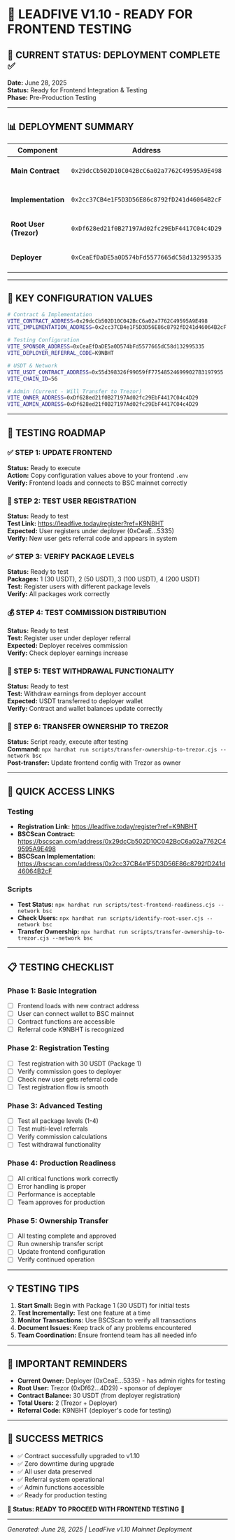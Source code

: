 # 🎯 LEADFIVE V1.10 - READY FOR FRONTEND TESTING

## 🚀 CURRENT STATUS: DEPLOYMENT COMPLETE ✅

**Date:** June 28, 2025  
**Status:** Ready for Frontend Integration & Testing  
**Phase:** Pre-Production Testing

---

## 📊 DEPLOYMENT SUMMARY

| Component | Address | Status |
|-----------|---------|---------|
| **Main Contract** | `0x29dcCb502D10C042BcC6a02a7762C49595A9E498` | ✅ Upgraded to v1.10 |
| **Implementation** | `0x2cc37CB4e1F5D3D56E86c8792fD241d46064B2cF` | ✅ Deployed & Verified |
| **Root User (Trezor)** | `0xDf628ed21f0B27197Ad02fc29EbF4417C04c4D29` | ✅ Registered (User #1) |
| **Deployer** | `0xCeaEfDaDE5a0D574bFd5577665dC58d132995335` | ✅ Registered (User #2) |

---

## 🔑 KEY CONFIGURATION VALUES

```bash
# Contract & Implementation
VITE_CONTRACT_ADDRESS=0x29dcCb502D10C042BcC6a02a7762C49595A9E498
VITE_IMPLEMENTATION_ADDRESS=0x2cc37CB4e1F5D3D56E86c8792fD241d46064B2cF

# Testing Configuration
VITE_SPONSOR_ADDRESS=0xCeaEfDaDE5a0D574bFd5577665dC58d132995335
VITE_DEPLOYER_REFERRAL_CODE=K9NBHT

# USDT & Network
VITE_USDT_CONTRACT_ADDRESS=0x55d398326f99059fF775485246999027B3197955
VITE_CHAIN_ID=56

# Admin (Current - Will Transfer to Trezor)
VITE_OWNER_ADDRESS=0xDf628ed21f0B27197Ad02fc29EbF4417C04c4D29
VITE_ADMIN_ADDRESS=0xDf628ed21f0B27197Ad02fc29EbF4417C04c4D29
```

---

## 🧪 TESTING ROADMAP

### ✅ STEP 1: UPDATE FRONTEND
**Status:** Ready to execute  
**Action:** Copy configuration values above to your frontend `.env`  
**Verify:** Frontend loads and connects to BSC mainnet correctly

### 🧪 STEP 2: TEST USER REGISTRATION
**Status:** Ready to test  
**Test Link:** https://leadfive.today/register?ref=K9NBHT  
**Expected:** User registers under deployer (0xCeaE...5335)  
**Verify:** New user gets referral code and appears in system

### ✅ STEP 3: VERIFY PACKAGE LEVELS
**Status:** Ready to test  
**Packages:** 1 (30 USDT), 2 (50 USDT), 3 (100 USDT), 4 (200 USDT)  
**Test:** Register users with different package levels  
**Verify:** All packages work correctly

### 💰 STEP 4: TEST COMMISSION DISTRIBUTION
**Status:** Ready to test  
**Test:** Register user under deployer referral  
**Expected:** Deployer receives commission  
**Verify:** Check deployer earnings increase

### 🔄 STEP 5: TEST WITHDRAWAL FUNCTIONALITY
**Status:** Ready to test  
**Test:** Withdraw earnings from deployer account  
**Expected:** USDT transferred to deployer wallet  
**Verify:** Contract and wallet balances update correctly

### 🔐 STEP 6: TRANSFER OWNERSHIP TO TREZOR
**Status:** Script ready, execute after testing  
**Command:** `npx hardhat run scripts/transfer-ownership-to-trezor.cjs --network bsc`  
**Post-transfer:** Update frontend config with Trezor as owner

---

## 🔗 QUICK ACCESS LINKS

### Testing
- **Registration Link:** https://leadfive.today/register?ref=K9NBHT
- **BSCScan Contract:** https://bscscan.com/address/0x29dcCb502D10C042BcC6a02a7762C49595A9E498
- **BSCScan Implementation:** https://bscscan.com/address/0x2cc37CB4e1F5D3D56E86c8792fD241d46064B2cF

### Scripts
- **Test Status:** `npx hardhat run scripts/test-frontend-readiness.cjs --network bsc`
- **Check Users:** `npx hardhat run scripts/identify-root-user.cjs --network bsc`
- **Transfer Ownership:** `npx hardhat run scripts/transfer-ownership-to-trezor.cjs --network bsc`

---

## 📋 TESTING CHECKLIST

### Phase 1: Basic Integration
- [ ] Frontend loads with new contract address
- [ ] User can connect wallet to BSC mainnet
- [ ] Contract functions are accessible
- [ ] Referral code K9NBHT is recognized

### Phase 2: Registration Testing
- [ ] Test registration with 30 USDT (Package 1)
- [ ] Verify commission goes to deployer
- [ ] Check new user gets referral code
- [ ] Test registration flow is smooth

### Phase 3: Advanced Testing
- [ ] Test all package levels (1-4)
- [ ] Test multi-level referrals
- [ ] Verify commission calculations
- [ ] Test withdrawal functionality

### Phase 4: Production Readiness
- [ ] All critical functions work correctly
- [ ] Error handling is proper
- [ ] Performance is acceptable
- [ ] Team approves for production

### Phase 5: Ownership Transfer
- [ ] All testing complete and approved
- [ ] Run ownership transfer script
- [ ] Update frontend configuration
- [ ] Verify continued operation

---

## 💡 TESTING TIPS

1. **Start Small:** Begin with Package 1 (30 USDT) for initial tests
2. **Test Incrementally:** Test one feature at a time
3. **Monitor Transactions:** Use BSCScan to verify all transactions
4. **Document Issues:** Keep track of any problems encountered
5. **Team Coordination:** Ensure frontend team has all needed info

---

## 🚨 IMPORTANT REMINDERS

- **Current Owner:** Deployer (0xCeaE...5335) - has admin rights for testing
- **Root User:** Trezor (0xDf62...4D29) - sponsor of deployer
- **Contract Balance:** 30 USDT (from deployer registration)
- **Total Users:** 2 (Trezor + Deployer)
- **Referral Code:** K9NBHT (deployer's code for testing)

---

## 🎉 SUCCESS METRICS

- ✅ Contract successfully upgraded to v1.10
- ✅ Zero downtime during upgrade
- ✅ All user data preserved
- ✅ Referral system operational
- ✅ Admin functions accessible
- ✅ Ready for production testing

**🎯 Status: READY TO PROCEED WITH FRONTEND TESTING** 🚀

---

*Generated: June 28, 2025 | LeadFive v1.10 Mainnet Deployment*
